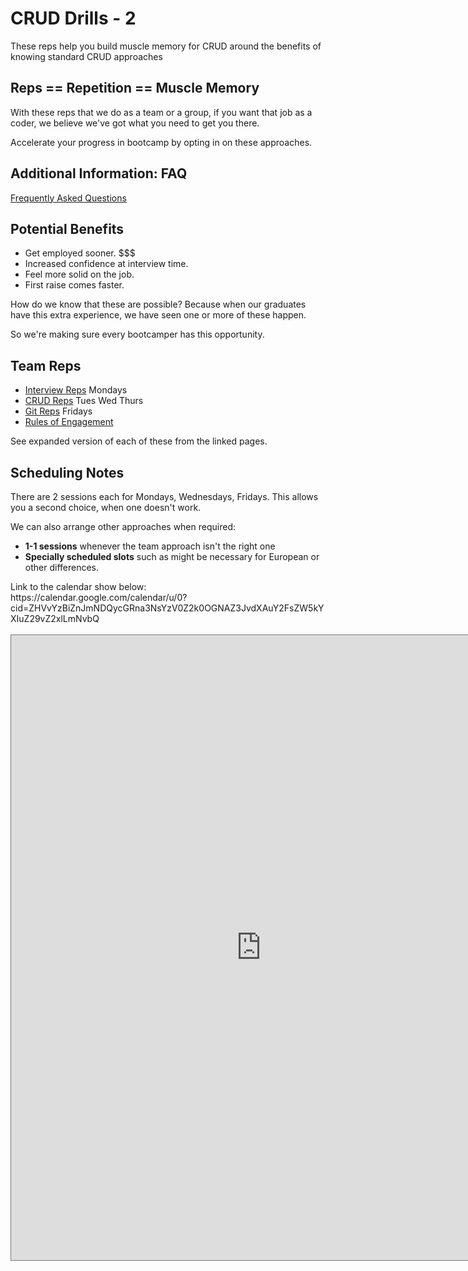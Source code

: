 # CRUD Drills - 2

These reps help you build muscle memory for CRUD around the benefits of knowing standard CRUD approaches

## Reps == Repetition == Muscle Memory

With these reps that we do as a team or a group, if you want that job as a coder, we believe we've got what you need to get you there.

Accelerate your progress in bootcamp by opting in on these approaches.

## Additional Information: FAQ

[Frequently Asked Questions](faq/)

## Potential Benefits

- Get employed sooner. $$$
- Increased confidence at interview time.
- Feel more solid on the job.
- First raise comes faster.

How do we know that these are possible? Because when our graduates have this extra experience, we have seen one or more of these happen.

So we're making sure every bootcamper has this opportunity.

## Team Reps

- [Interview Reps](interview/) Mondays
- [CRUD Reps](crud/) Tues Wed Thurs
- [Git Reps](git/) Fridays
- [Rules of Engagement](rules/)

See expanded version of each of these from the linked pages.

## Scheduling Notes

There are 2 sessions each for Mondays, Wednesdays, Fridays. This allows you a second choice, when one doesn't work.

We can also arrange other approaches when required:

- **1-1 sessions** whenever the team approach isn't the right one
- **Specially scheduled slots** such as might be necessary for European or other differences.

<ore>
Link to the calendar show below:
<br>
https://calendar.google.com/calendar/u/0?cid=ZHVvYzBiZnJmNDQycGRna3NsYzV0Z2k0OGNAZ3JvdXAuY2FsZW5kYXIuZ29vZ2xlLmNvbQ</pre>
<br>
<br>

<iframe src="https://calendar.google.com/calendar/embed?height=600&wkst=1&bgcolor=%23ffffff&mode=WEEK&src=ZHVvYzBiZnJmNDQycGRna3NsYzV0Z2k0OGNAZ3JvdXAuY2FsZW5kYXIuZ29vZ2xlLmNvbQ&color=%23E67C73" style="border:solid 1px #777" width="800" height="1000" frameborder="0" scrolling="no"></iframe>
